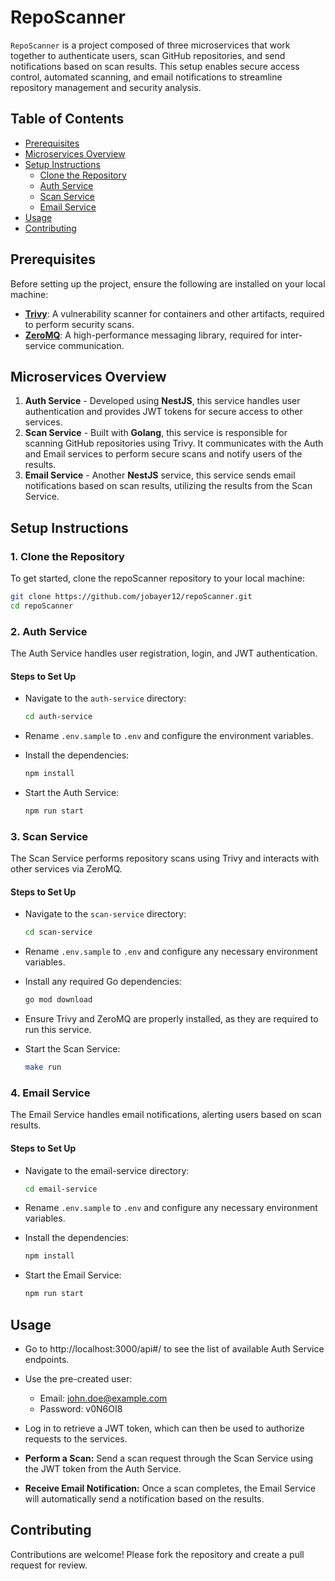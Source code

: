 # RepoScanner
`RepoScanner` is a project composed of three microservices that work together to authenticate users, scan GitHub repositories, and send notifications based on scan results. This setup enables secure access control, automated scanning, and email notifications to streamline repository management and security analysis.

## Table of Contents

- [Prerequisites](#prerequisites)
- [Microservices Overview](#microservices-overview)
- [Setup Instructions](#setup-instructions)
  - [Clone the Repository](#1-clone-the-repository)
  - [Auth Service](#2-auth-service)
  - [Scan Service](#3-scan-service)
  - [Email Service](#4-email-service)
- [Usage](#usage)
- [Contributing](#contributing)

## Prerequisites

Before setting up the project, ensure the following are installed on your local machine:

- **[Trivy](https://aquasecurity.github.io/trivy/v0.18.3/installation/)**: A vulnerability scanner for containers and other artifacts, required to perform security scans.
- **[ZeroMQ](https://zeromq.org/download/)**: A high-performance messaging library, required for inter-service communication.

## Microservices Overview

1. **Auth Service** - Developed using **NestJS**, this service handles user authentication and provides JWT tokens for secure access to other services.
2. **Scan Service** - Built with **Golang**, this service is responsible for scanning GitHub repositories using Trivy. It communicates with the Auth and Email services to perform secure scans and notify users of the results.
3. **Email Service** - Another **NestJS** service, this service sends email notifications based on scan results, utilizing the results from the Scan Service.

## Setup Instructions

### 1. Clone the Repository
To get started, clone the repoScanner repository to your local machine:
  ```bash
  git clone https://github.com/jobayer12/repoScanner.git
  cd repoScanner
  ```

### 2. Auth Service

The Auth Service handles user registration, login, and JWT authentication.


#### Steps to Set Up

- Navigate to the `auth-service` directory:

   ```bash
   cd auth-service
   ```

- Rename `.env.sample` to `.env` and configure the environment variables.

- Install the dependencies:
   ```bash
   npm install
   ```
- Start the Auth Service:
   ```bash
   npm run start
   ```

### 3. Scan Service

The Scan Service performs repository scans using Trivy and interacts with other services via ZeroMQ.

#### Steps to Set Up

- Navigate to the `scan-service` directory:

   ```bash
   cd scan-service
   ```
- Rename `.env.sample` to `.env` and configure any necessary environment variables.


- Install any required Go dependencies:
    ```bash
    go mod download
    ```
- Ensure Trivy and ZeroMQ are properly installed, as they are required to run this service.


- Start the Scan Service:
    ```bash
    make run
    ```

### 4. Email Service
The Email Service handles email notifications, alerting users based on scan results.

#### Steps to Set Up

- Navigate to the email-service directory:

    ```bash
    cd email-service
    ```
- Rename `.env.sample` to `.env` and configure any necessary environment variables.

- Install the dependencies:
    ```bash
    npm install
    ```
- Start the Email Service:
    ```bash
    npm run start
    ```

## Usage

- Go to http://localhost:3000/api#/ to see the list of available Auth Service endpoints.

- Use the pre-created user:
  -	Email: john.doe@example.com
  -	Password: v0N6OI8

- Log in to retrieve a JWT token, which can then be used to authorize requests to the services.

- **Perform a Scan:** Send a scan request through the Scan Service using the JWT token from the Auth Service.
- **Receive Email Notification:** Once a scan completes, the Email Service will automatically send a notification based on the results.


## Contributing
Contributions are welcome! Please fork the repository and create a pull request for review.